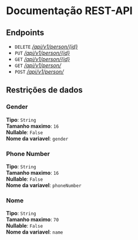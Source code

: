 # Documentação REST-API

## Endpoints
- `DELETE` [*/api/v1/person/{id}*](examples/DELETE.md)
- `PUT` [*/api/v1/person/{id}* ](examples/PUT.md)
- `GET` [*/api/v1/person/{id}*](examples/GET.md)
- `GET` [*/api/v1/person/*](examples/GET.md)
- `POST` [*/api/v1/person/*](examples/POST.md)

## Restrições de dados
### Gender
**Tipo**: `String` \
**Tamanho maximo**: `16` \
**Nullable**: `False` \
**Nome da variavel**: `gender`
### Phone Number
**Tipo**: `String` \
**Tamanho maximo**: `16` \
**Nullable**: `False` \
**Nome da variavel**: `phoneNumber`
### Nome
**Tipo**: `String` \
**Tamanho maximo**: `70` \
**Nullable**: `False` \
**Nome da variavel**: `name`
